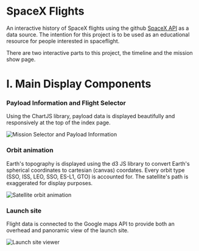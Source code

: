# SpaceX Flights 

An interactive history of SpaceX flights using the github [SpaceX API](https://github.com/r-spacex/SpaceX-API) as a data source. The intention for this project is to be used as an educational resource for people interested in spaceflight. 

There are two interactive parts to this project, the timeline and the mission show page.

# I. Main Display Components

### Payload Information and Flight Selector

Using the ChartJS library, payload data is displayed beautifully and responsively at the top of the index page.

![Mission Selector and Payload Information](https://media.giphy.com/media/l3mZ2SpotsDRsBOLu/giphy.gif)

### Orbit animation

Earth's topography is displayed using the d3 JS library to convert Earth's spherical coordinates to cartesian (canvas) coordates. Every orbit type (SSO, ISS, LEO, SSO, ES-L1, GTO) is accounted for. The satellite's path is exaggerated for display purposes.

![Satellite orbit animation](https://media.giphy.com/media/l3mZ5NFq6TJm13W4E/giphy.gif)

### Launch site
Flight data is connected to the Google maps API to provide both an overhead and panoramic view of the launch site. 

![Launch site viewer](https://media.giphy.com/media/l3mZmSRQIp54tu6Iw/giphy.gif)







